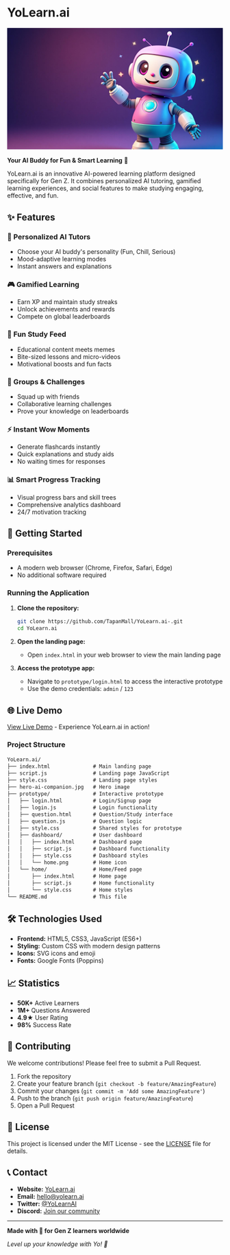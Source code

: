 # YoLearn.ai

![YoLearn.ai Logo](hero-ai-companion.jpg)

**Your AI Buddy for Fun & Smart Learning** 🚀

YoLearn.ai is an innovative AI-powered learning platform designed specifically for Gen Z. It combines personalized AI tutoring, gamified learning experiences, and social features to make studying engaging, effective, and fun.

## ✨ Features

### 🤖 Personalized AI Tutors
- Choose your AI buddy's personality (Fun, Chill, Serious)
- Mood-adaptive learning modes
- Instant answers and explanations

### 🎮 Gamified Learning
- Earn XP and maintain study streaks
- Unlock achievements and rewards
- Compete on global leaderboards

### 📱 Fun Study Feed
- Educational content meets memes
- Bite-sized lessons and micro-videos
- Motivational boosts and fun facts

### 👥 Groups & Challenges
- Squad up with friends
- Collaborative learning challenges
- Prove your knowledge on leaderboards

### ⚡ Instant Wow Moments
- Generate flashcards instantly
- Quick explanations and study aids
- No waiting times for responses

### 📊 Smart Progress Tracking
- Visual progress bars and skill trees
- Comprehensive analytics dashboard
- 24/7 motivation tracking

## 🚀 Getting Started

### Prerequisites
- A modern web browser (Chrome, Firefox, Safari, Edge)
- No additional software required

### Running the Application

1. **Clone the repository:**
   ```bash
   git clone https://github.com/TapanMall/YoLearn.ai-.git
   cd YoLearn.ai
   ```

2. **Open the landing page:**
   - Open `index.html` in your web browser to view the main landing page

3. **Access the prototype app:**
   - Navigate to `prototype/login.html` to access the interactive prototype
   - Use the demo credentials: `admin` / `123`

## 🌐 Live Demo

[View Live Demo](https://tapanmall.github.io/YoLearn.ai-/) - Experience YoLearn.ai in action!

### Project Structure

```
YoLearn.ai/
├── index.html              # Main landing page
├── script.js               # Landing page JavaScript
├── style.css               # Landing page styles
├── hero-ai-companion.jpg   # Hero image
├── prototype/              # Interactive prototype
│   ├── login.html          # Login/Signup page
│   ├── login.js            # Login functionality
│   ├── question.html       # Question/Study interface
│   ├── question.js         # Question logic
│   ├── style.css           # Shared styles for prototype
│   ├── dashboard/          # User dashboard
│   │   ├── index.html      # Dashboard page
│   │   ├── script.js       # Dashboard functionality
│   │   ├── style.css       # Dashboard styles
│   │   └── home.png        # Home icon
│   └── home/               # Home/Feed page
│       ├── index.html      # Home page
│       ├── script.js       # Home functionality
│       └── style.css       # Home styles
└── README.md               # This file
```

## 🛠️ Technologies Used

- **Frontend:** HTML5, CSS3, JavaScript (ES6+)
- **Styling:** Custom CSS with modern design patterns
- **Icons:** SVG icons and emoji
- **Fonts:** Google Fonts (Poppins)

## 📈 Statistics

- **50K+** Active Learners
- **1M+** Questions Answered
- **4.9★** User Rating
- **98%** Success Rate

## 🤝 Contributing

We welcome contributions! Please feel free to submit a Pull Request.

1. Fork the repository
2. Create your feature branch (`git checkout -b feature/AmazingFeature`)
3. Commit your changes (`git commit -m 'Add some AmazingFeature'`)
4. Push to the branch (`git push origin feature/AmazingFeature`)
5. Open a Pull Request

## 📄 License

This project is licensed under the MIT License - see the [LICENSE](LICENSE) file for details.

## 📞 Contact

- **Website:** [YoLearn.ai](https://yolearn.ai)
- **Email:** hello@yolearn.ai
- **Twitter:** [@YoLearnAI](https://twitter.com/YoLearnAI)
- **Discord:** [Join our community](https://discord.gg/yolearn)

---

**Made with 💜 for Gen Z learners worldwide**

*Level up your knowledge with Yo! 🚀*

